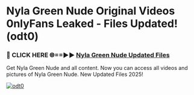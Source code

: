 # Nyla Green Nude Original Videos 0nlyFans Leaked - Files Updated! (odt0)

<h3>🔴 CLICK HERE 🌐==►► <a href="https://tinyurl.com/52m3yx9h" rel="nofollow">Nyla Green Nude Updated Files</a></h3>

Get Nyla Green Nude and all content. Now you can access all videos and pictures of Nyla Green Nude. New Updated Files 2025!

[![odt0](https://i.imgur.com/TnHtlc8.gif)](https://tinyurl.com/52m3yx9h)
